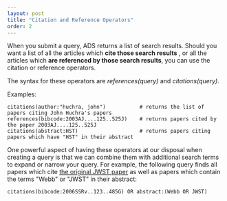 ```yaml
---
layout: post
title: "Citation and Reference Operators"
order: 2
---
```


When you submit a query, ADS returns a list of search results. Should you want a list of all the articles which **cite those search results** , or all the articles which **are referenced by those search results**, you can use the citation or reference operators.

The syntax for these operators are _references(query)_ and _citations(query)_.

Examples:

    citations(author:"huchra, john")           # returns the list of papers citing John Huchra's papers
    references(bibcode:2003AJ....125..525J)    # returns papers cited by the paper 2003AJ....125..525J
    citations(abstract:HST)                    # returns papers citing papers which have "HST" in their abstract

One powerful aspect of having these operators at our disposal when creating a query is that we can combine them with additional search terms to expand or narrow your query.  For example, the following query finds all papers which cite <a href="https://ui.adsabs.harvard.edu/#abs/2006SSRv..123..485G/abstract" target="_blank">the original JWST paper</a> as well as papers which contain the terms "Webb" or "JWST" in their abstract:

    citations(bibcode:2006SSRv..123..485G) OR abstract:(Webb OR JWST)
